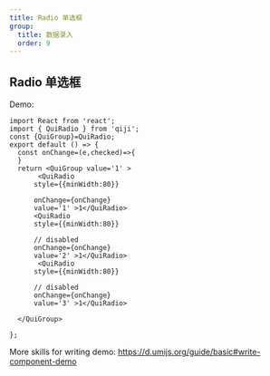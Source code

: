 ```yaml
---
title: Radio 单选框
group:
  title: 数据录入
  order: 9
---
```


##  Radio 单选框

Demo:

```tsx
import React from 'react';
import { QuiRadio } from 'qiji';
const {QuiGroup}=QuiRadio;
export default () => {
  const onChange=(e,checked)=>{
  }
  return <QuiGroup value='1' >
       <QuiRadio 
      style={{minWidth:80}}
   
      onChange={onChange}
      value='1' >1</QuiRadio>
      <QuiRadio 
      style={{minWidth:80}}
   
      // disabled
      onChange={onChange}
      value='2' >1</QuiRadio>
       <QuiRadio 
      style={{minWidth:80}}
   
      // disabled
      onChange={onChange}
      value='3' >1</QuiRadio>

  </QuiGroup>

};
```

More skills for writing demo: https://d.umijs.org/guide/basic#write-component-demo
